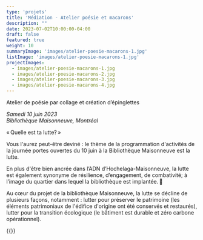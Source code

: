 ```yaml
---
type: 'projets'
title: 'Médiation - Atelier poésie et macarons'
description: ""
date: 2023-07-02T10:00:00-04:00
draft: false
featured: true
weight: 10
summaryImage: 'images/atelier-poesie-macarons-1.jpg'
listImage: 'images/atelier-poesie-macarons-1.jpg'
projectImages:
  - images/atelier-poesie-macarons-1.jpg
  - images/atelier-poesie-macarons-2.jpg
  - images/atelier-poesie-macarons-3.jpg
  - images/atelier-poesie-macarons-4.jpg
---
```


Atelier de poésie par collage et création d’épinglettes 

_Samedi 10 juin 2023  
Bibliothèque Maisonneuve, Montréal_

 « Quelle est ta lutte? » 

Vous l'aurez peut-être deviné : le thème de la programmation d'activités de la journée portes ouvertes du 10 juin à la Bibliothèque Maisonneuve est la lutte.  

En plus d'être bien ancrée dans l’ADN d’Hochelaga-Maisonneuve, la lutte est également synonyme de résilience, d’engagement, de combativité; à l’image du quartier dans lequel la bibliothèque est implantée. 💪 
 
Au cœur du projet de la bibliothèque Maisonneuve, la lutte se décline de plusieurs façons, notamment : lutter pour préserver le patrimoine (les éléments patrimoniaux de l'édifice d'origine ont été conservés et restaurés), lutter pour la transition écologique (le bâtiment est durable et zéro carbone opérationnel).  

{{<partnerlink src="images/logo_ville_MTL.jfif" href="https://montreal.ca/" alt="ville de Montréal">}}

